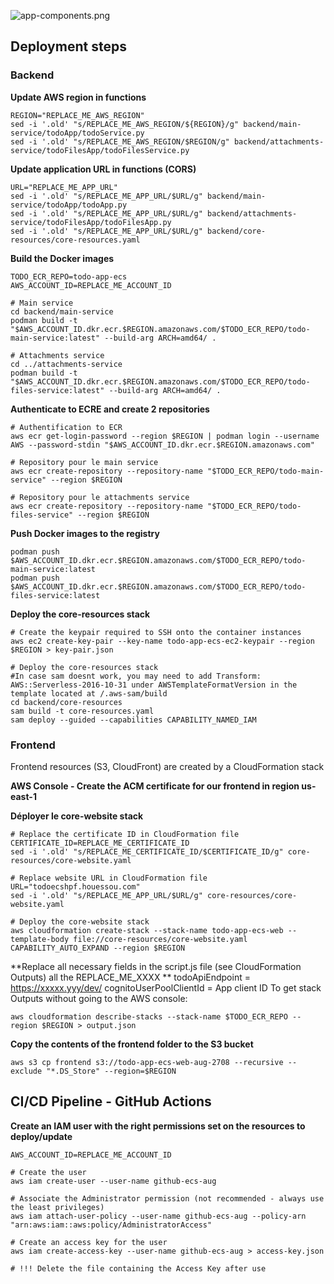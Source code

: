 ![app-components.png](https://cdn.hashnode.com/res/hashnode/image/upload/v1631737544541/-loHqk0vX.png)

## Deployment steps

### Backend

**Update AWS region in functions**

```
REGION="REPLACE_ME_AWS_REGION"
sed -i '.old' "s/REPLACE_ME_AWS_REGION/${REGION}/g" backend/main-service/todoApp/todoService.py
sed -i '.old' "s/REPLACE_ME_AWS_REGION/$REGION/g" backend/attachments-service/todoFilesApp/todoFilesService.py

```

**Update application URL in functions (CORS)**

```
URL="REPLACE_ME_APP_URL"
sed -i '.old' "s/REPLACE_ME_APP_URL/$URL/g" backend/main-service/todoApp/todoApp.py
sed -i '.old' "s/REPLACE_ME_APP_URL/$URL/g" backend/attachments-service/todoFilesApp/todoFilesApp.py
sed -i '.old' "s/REPLACE_ME_APP_URL/$URL/g" backend/core-resources/core-resources.yaml

```

**Build the Docker images**

```
TODO_ECR_REPO=todo-app-ecs
AWS_ACCOUNT_ID=REPLACE_ME_ACCOUNT_ID

# Main service
cd backend/main-service
podman build -t "$AWS_ACCOUNT_ID.dkr.ecr.$REGION.amazonaws.com/$TODO_ECR_REPO/todo-main-service:latest" --build-arg ARCH=amd64/ .

# Attachments service
cd ../attachments-service
podman build -t "$AWS_ACCOUNT_ID.dkr.ecr.$REGION.amazonaws.com/$TODO_ECR_REPO/todo-files-service:latest" --build-arg ARCH=amd64/ .

```

**Authenticate to ECRE and create 2 repositories**

```
# Authentification to ECR
aws ecr get-login-password --region $REGION | podman login --username AWS --password-stdin "$AWS_ACCOUNT_ID.dkr.ecr.$REGION.amazonaws.com"

# Repository pour le main service
aws ecr create-repository --repository-name "$TODO_ECR_REPO/todo-main-service" --region $REGION

# Repository pour le attachments service
aws ecr create-repository --repository-name "$TODO_ECR_REPO/todo-files-service" --region $REGION

```

**Push Docker images to the registry**

```
podman push $AWS_ACCOUNT_ID.dkr.ecr.$REGION.amazonaws.com/$TODO_ECR_REPO/todo-main-service:latest
podman push $AWS_ACCOUNT_ID.dkr.ecr.$REGION.amazonaws.com/$TODO_ECR_REPO/todo-files-service:latest

```

**Deploy the core-resources stack**

```
# Create the keypair required to SSH onto the container instances
aws ec2 create-key-pair --key-name todo-app-ecs-ec2-keypair --region $REGION > key-pair.json

# Deploy the core-resources stack
#In case sam doesnt work, you may need to add Transform: AWS::Serverless-2016-10-31 under AWSTemplateFormatVersion in the template located at /.aws-sam/build
cd backend/core-resources
sam build -t core-resources.yaml 
sam deploy --guided --capabilities CAPABILITY_NAMED_IAM

```

### Frontend

Frontend resources (S3, CloudFront) are created by a CloudFormation stack

**AWS Console - Create the ACM certificate for our frontend in region us-east-1**

**Déployer le core-website stack**

```
# Replace the certificate ID in CloudFormation file
CERTIFICATE_ID=REPLACE_ME_CERTIFICATE_ID
sed -i '.old' "s/REPLACE_ME_CERTIFICATE_ID/$CERTIFICATE_ID/g" core-resources/core-website.yaml

# Replace website URL in CloudFormation file
URL="todoecshpf.houessou.com"
sed -i '.old' "s/REPLACE_ME_APP_URL/$URL/g" core-resources/core-website.yaml

# Deploy the core-website stack
aws cloudformation create-stack --stack-name todo-app-ecs-web --template-body file://core-resources/core-website.yaml CAPABILITY_AUTO_EXPAND --region $REGION

```

**Replace all necessary fields in the script.js file (see CloudFormation Outputs)  all the REPLACE_ME_XXXX ** 
todoApiEndpoint = https://xxxxx.yyy/dev/
cognitoUserPoolClientId = App client ID
To get stack Outputs without going to the AWS console:

```
aws cloudformation describe-stacks --stack-name $TODO_ECR_REPO --region $REGION > output.json

```

**Copy the contents of the frontend folder to the S3 bucket**

```
aws s3 cp frontend s3://todo-app-ecs-web-aug-2708 --recursive --exclude "*.DS_Store" --region=$REGION

```

## CI/CD Pipeline - GitHub Actions

**Create an IAM user with the right permissions set on the resources to deploy/update**

```
AWS_ACCOUNT_ID=REPLACE_ME_ACCOUNT_ID

# Create the user
aws iam create-user --user-name github-ecs-aug

# Associate the Administrator permission (not recommended - always use the least privileges)
aws iam attach-user-policy --user-name github-ecs-aug --policy-arn "arn:aws:iam::aws:policy/AdministratorAccess"

# Create an access key for the user
aws iam create-access-key --user-name github-ecs-aug > access-key.json

# !!! Delete the file containing the Access Key after use

```
